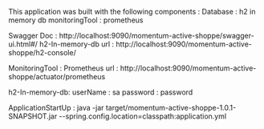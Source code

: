 This application was built with the following components : 
    Database : h2 in memory db
    monitoringTool : prometheus

Swagger Doc : http://localhost:9090/momentum-active-shoppe/swagger-ui.html#/
h2-In-memory-db url : http://localhost:9090/momentum-active-shoppe/h2-console/

MonitoringTool :
    Prometheus url : http://localhost:9090/momentum-active-shoppe/actuator/prometheus

h2-In-memory-db:
    userName : sa
    password : password
    
ApplicationStartUp : java -jar target/momentum-active-shoppe-1.0.1-SNAPSHOT.jar --spring.config.location=classpath:application.yml
